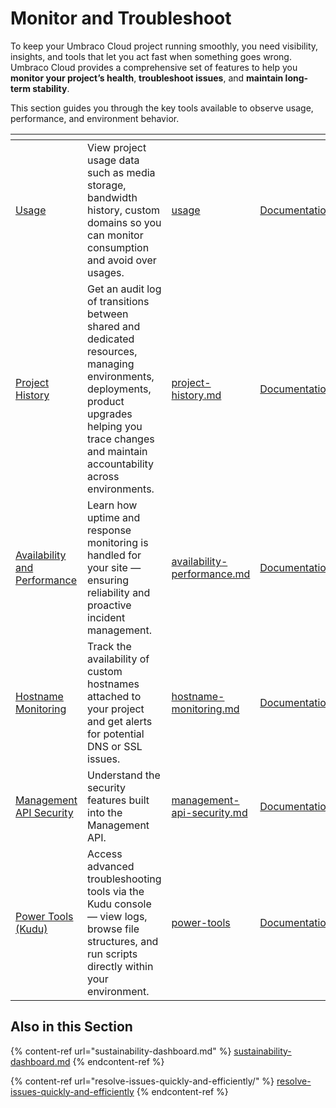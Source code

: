 # Monitor and Troubleshoot

To keep your Umbraco Cloud project running smoothly, you need visibility, insights, and tools that let you act fast when something goes wrong. Umbraco Cloud provides a comprehensive set of features to help you **monitor your project’s health**, **troubleshoot issues**, and **maintain long-term stability**.

This section guides you through the key tools available to observe usage, performance, and environment behavior.

<table data-view="cards"><thead><tr><th></th><th></th><th data-hidden data-card-target data-type="content-ref"></th><th data-hidden data-card-cover data-type="files"></th></tr></thead><tbody><tr><td><a href="usage/">Usage</a></td><td>View project usage data such as media storage, bandwidth history, custom domains so you can monitor consumption and avoid over usages.</td><td><a href="usage/">usage</a></td><td><a href="../.gitbook/assets/Documentation_Icons_Umbraco_CMS_Implementation_Services_and_Helpers.png">Documentation_Icons_Umbraco_CMS_Implementation_Services_and_Helpers.png</a></td></tr><tr><td><a href="project-history.md">Project History</a></td><td>Get an audit log of transitions between shared and dedicated resources, managing environments, deployments, product upgrades helping you trace changes and maintain accountability across environments.</td><td><a href="project-history.md">project-history.md</a></td><td><a href="../.gitbook/assets/Documentations_Icons_Umbraco_CMS_Tutorials.png">Documentations_Icons_Umbraco_CMS_Tutorials.png</a></td></tr><tr><td><a href="availability-performance.md">Availability and Performance</a></td><td>Learn how uptime and response monitoring is handled for your site — ensuring reliability and proactive incident management.</td><td><a href="availability-performance.md">availability-performance.md</a></td><td><a href="../.gitbook/assets/Documentations_Icons_Umbraco_CMS_Tutorials_Custom_Property_Editor.png">Documentations_Icons_Umbraco_CMS_Tutorials_Custom_Property_Editor.png</a></td></tr><tr><td><a href="hostname-monitoring.md">Hostname Monitoring</a></td><td>Track the availability of custom hostnames attached to your project and get alerts for potential DNS or SSL issues.</td><td><a href="hostname-monitoring.md">hostname-monitoring.md</a></td><td><a href="../.gitbook/assets/Documentations_Icons_Umbraco_CMS_Reference_Notifications.png">Documentations_Icons_Umbraco_CMS_Reference_Notifications.png</a></td></tr><tr><td><a href="management-api-security.md">Management API Security</a></td><td>Understand the security features built into the Management API.</td><td><a href="management-api-security.md">management-api-security.md</a></td><td><a href="../.gitbook/assets/Documentations_Icons_Umbraco_CMS_Reference_Security.png">Documentations_Icons_Umbraco_CMS_Reference_Security.png</a></td></tr><tr><td><a href="power-tools/">Power Tools (Kudu)</a></td><td>Access advanced troubleshooting tools via the Kudu console — view logs, browse file structures, and run scripts directly within your environment.</td><td><a href="power-tools/">power-tools</a></td><td><a href="../.gitbook/assets/Documentations_Icons_Umbraco_Cloud_Getting_Started.png">Documentations_Icons_Umbraco_Cloud_Getting_Started.png</a></td></tr></tbody></table>

## Also in this Section

{% content-ref url="sustainability-dashboard.md" %}
[sustainability-dashboard.md](sustainability-dashboard.md)
{% endcontent-ref %}

{% content-ref url="resolve-issues-quickly-and-efficiently/" %}
[resolve-issues-quickly-and-efficiently](resolve-issues-quickly-and-efficiently/)
{% endcontent-ref %}
